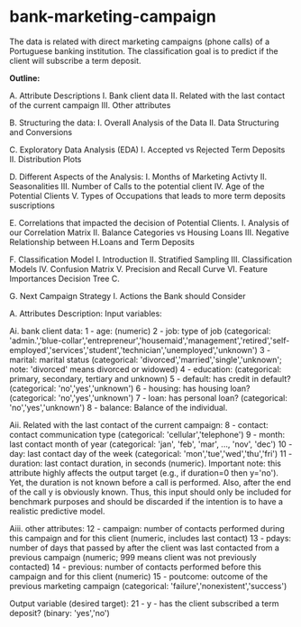 # bank-marketing-campaign
The data is related with direct marketing campaigns (phone calls) of a Portuguese banking institution. The classification goal is to predict if the client will subscribe a term deposit.

**Outline:**

A. Attribute Descriptions
I. Bank client data
II. Related with the last contact of the current campaign
III. Other attributes

B. Structuring the data:
I. Overall Analysis of the Data
II. Data Structuring and Conversions

C. Exploratory Data Analysis (EDA)
I. Accepted vs Rejected Term Deposits
II. Distribution Plots

D. Different Aspects of the Analysis:
I. Months of Marketing Activty
II. Seasonalities
III. Number of Calls to the potential client
IV. Age of the Potential Clients
V. Types of Occupations that leads to more term deposits suscriptions

E. Correlations that impacted the decision of Potential Clients. I. Analysis of our Correlation Matrix
II. Balance Categories vs Housing Loans
III. Negative Relationship between H.Loans and Term Deposits

F. Classification Model
I. Introduction
II. Stratified Sampling
III. Classification Models
IV. Confusion Matrix
V. Precision and Recall Curve
VI. Feature Importances Decision Tree C.

G. Next Campaign Strategy
I. Actions the Bank should Consider

A. Attributes Description:
Input variables:

Ai. bank client data:
1 - age: (numeric)
2 - job: type of job (categorical: 'admin.','blue-collar','entrepreneur','housemaid','management','retired','self-employed','services','student','technician','unemployed','unknown')
3 - marital: marital status (categorical: 'divorced','married','single','unknown'; note: 'divorced' means divorced or widowed)
4 - education: (categorical: primary, secondary, tertiary and unknown)
5 - default: has credit in default? (categorical: 'no','yes','unknown')
6 - housing: has housing loan? (categorical: 'no','yes','unknown')
7 - loan: has personal loan? (categorical: 'no','yes','unknown')
8 - balance: Balance of the individual.

Aii. Related with the last contact of the current campaign:
8 - contact: contact communication type (categorical: 'cellular','telephone')
9 - month: last contact month of year (categorical: 'jan', 'feb', 'mar', ..., 'nov', 'dec')
10 - day: last contact day of the week (categorical: 'mon','tue','wed','thu','fri')
11 - duration: last contact duration, in seconds (numeric). Important note: this attribute highly affects the output target (e.g., if duration=0 then y='no'). Yet, the duration is not known before a call is performed. Also, after the end of the call y is obviously known. Thus, this input should only be included for benchmark purposes and should be discarded if the intention is to have a realistic predictive model.

Aiii. other attributes:
12 - campaign: number of contacts performed during this campaign and for this client (numeric, includes last contact)
13 - pdays: number of days that passed by after the client was last contacted from a previous campaign (numeric; 999 means client was not previously contacted)
14 - previous: number of contacts performed before this campaign and for this client (numeric)
15 - poutcome: outcome of the previous marketing campaign (categorical: 'failure','nonexistent','success')

Output variable (desired target):
21 - y - has the client subscribed a term deposit? (binary: 'yes','no')
